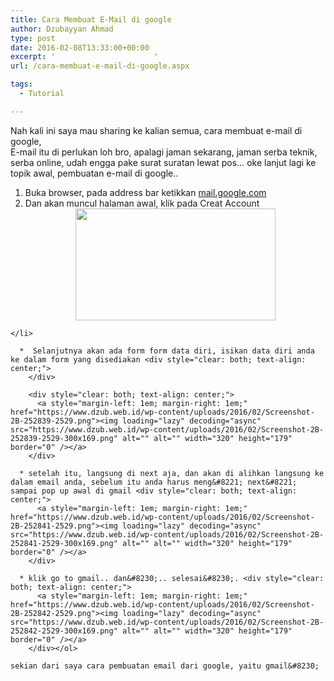 ```yaml
---
title: Cara Membuat E-Mail di google
author: Dzubayyan Ahmad
type: post
date: 2016-02-08T13:33:00+00:00
excerpt: '						'
url: /cara-membuat-e-mail-di-google.aspx

tags:
  - Tutorial

---
```

Nah kali ini saya mau sharing ke kalian semua, cara membuat e-mail di google,  
E-mail itu di perlukan loh bro, apalagi jaman sekarang, jaman serba teknik, serba online, udah engga pake surat suratan lewat pos&#8230; oke lanjut lagi ke topik awal, pembuatan e-mail di google..

  1. Buka browser, pada address bar ketikkan [mail.google.com][1]
  2. Dan akan muncul halaman awal, klik pada Creat Account <div style="clear: both; text-align: center;">
      <a style="margin-left: 1em; margin-right: 1em;" href="https://www.dzub.web.id/wp-content/uploads/2016/02/Screenshot-2B-252850-2529.png"><img loading="lazy" decoding="async" src="https://www.dzub.web.id/wp-content/uploads/2016/02/Screenshot-2B-252850-2529-300x169.png" alt="" alt="" width="320" height="179" border="0" /></a>
    </div>
    
    </li> 
    
      *  Selanjutnya akan ada form form data diri, isikan data diri anda ke dalam form yang disediakan <div style="clear: both; text-align: center;">
        </div>
        
        <div style="clear: both; text-align: center;">
          <a style="margin-left: 1em; margin-right: 1em;" href="https://www.dzub.web.id/wp-content/uploads/2016/02/Screenshot-2B-252839-2529.png"><img loading="lazy" decoding="async" src="https://www.dzub.web.id/wp-content/uploads/2016/02/Screenshot-2B-252839-2529-300x169.png" alt="" alt="" width="320" height="179" border="0" /></a>
        </div>
    
      * setelah itu, langsung di next aja, dan akan di alihkan langsung ke dalam email anda, sebelum itu anda harus meng&#8221; next&#8221; sampai pop up awal di gmail <div style="clear: both; text-align: center;">
          <a style="margin-left: 1em; margin-right: 1em;" href="https://www.dzub.web.id/wp-content/uploads/2016/02/Screenshot-2B-252841-2529.png"><img loading="lazy" decoding="async" src="https://www.dzub.web.id/wp-content/uploads/2016/02/Screenshot-2B-252841-2529-300x169.png" alt="" alt="" width="320" height="179" border="0" /></a>
        </div>
    
      * klik go to gmail.. dan&#8230;.. selesai&#8230;. <div style="clear: both; text-align: center;">
          <a style="margin-left: 1em; margin-right: 1em;" href="https://www.dzub.web.id/wp-content/uploads/2016/02/Screenshot-2B-252842-2529.png"><img loading="lazy" decoding="async" src="https://www.dzub.web.id/wp-content/uploads/2016/02/Screenshot-2B-252842-2529-300x169.png" alt="" alt="" width="320" height="179" border="0" /></a>
        </div></ol> 
    
    sekian dari saya cara pembuatan email dari google, yaitu gmail&#8230;

 [1]: https://mail.google.com/